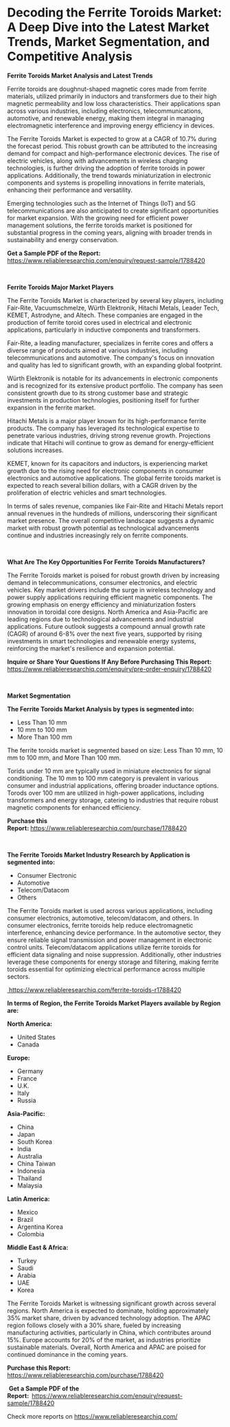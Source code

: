 <p><h1>Decoding the Ferrite Toroids Market: A Deep Dive into the Latest Market Trends, Market Segmentation, and Competitive Analysis</h1></p><p><strong>Ferrite Toroids Market Analysis and Latest Trends</strong></p>
<p><p>Ferrite toroids are doughnut-shaped magnetic cores made from ferrite materials, utilized primarily in inductors and transformers due to their high magnetic permeability and low loss characteristics. Their applications span across various industries, including electronics, telecommunications, automotive, and renewable energy, making them integral in managing electromagnetic interference and improving energy efficiency in devices.</p><p>The Ferrite Toroids Market is expected to grow at a CAGR of 10.7% during the forecast period. This robust growth can be attributed to the increasing demand for compact and high-performance electronic devices. The rise of electric vehicles, along with advancements in wireless charging technologies, is further driving the adoption of ferrite toroids in power applications. Additionally, the trend towards miniaturization in electronic components and systems is propelling innovations in ferrite materials, enhancing their performance and versatility.</p><p>Emerging technologies such as the Internet of Things (IoT) and 5G telecommunications are also anticipated to create significant opportunities for market expansion. With the growing need for efficient power management solutions, the ferrite toroids market is positioned for substantial progress in the coming years, aligning with broader trends in sustainability and energy conservation.</p></p>
<p><strong>Get a Sample PDF of the Report:&nbsp;</strong> <a href="https://www.reliableresearchiq.com/enquiry/request-sample/1788420?utm_campaign=2042&utm_medium=2&utm_source=Github&utm_content=ia&utm_term=10022025&utm_id=ferrite-toroids">https://www.reliableresearchiq.com/enquiry/request-sample/1788420</a></p>
<p>&nbsp;</p>
<p><strong>Ferrite Toroids Major Market Players</strong></p>
<p><p>The Ferrite Toroids Market is characterized by several key players, including Fair-Rite, Vacuumschmelze, Würth Elektronik, Hitachi Metals, Leader Tech, KEMET, Astrodyne, and Altech. These companies are engaged in the production of ferrite toroid cores used in electrical and electronic applications, particularly in inductive components and transformers.</p><p>Fair-Rite, a leading manufacturer, specializes in ferrite cores and offers a diverse range of products aimed at various industries, including telecommunications and automotive. The company's focus on innovation and quality has led to significant growth, with an expanding global footprint.</p><p>Würth Elektronik is notable for its advancements in electronic components and is recognized for its extensive product portfolio. The company has seen consistent growth due to its strong customer base and strategic investments in production technologies, positioning itself for further expansion in the ferrite market.</p><p>Hitachi Metals is a major player known for its high-performance ferrite products. The company has leveraged its technological expertise to penetrate various industries, driving strong revenue growth. Projections indicate that Hitachi will continue to grow as demand for energy-efficient solutions increases.</p><p>KEMET, known for its capacitors and inductors, is experiencing market growth due to the rising need for electronic components in consumer electronics and automotive applications. The global ferrite toroids market is expected to reach several billion dollars, with a CAGR driven by the proliferation of electric vehicles and smart technologies.</p><p>In terms of sales revenue, companies like Fair-Rite and Hitachi Metals report annual revenues in the hundreds of millions, underscoring their significant market presence. The overall competitive landscape suggests a dynamic market with robust growth potential as technological advancements continue and industries increasingly rely on ferrite components.</p></p>
<p>&nbsp;</p>
<p><strong>What Are The Key Opportunities For Ferrite Toroids Manufacturers?</strong></p>
<p><p>The Ferrite Toroids market is poised for robust growth driven by increasing demand in telecommunications, consumer electronics, and electric vehicles. Key market drivers include the surge in wireless technology and power supply applications requiring efficient magnetic components. The growing emphasis on energy efficiency and miniaturization fosters innovation in toroidal core designs. North America and Asia-Pacific are leading regions due to technological advancements and industrial applications. Future outlook suggests a compound annual growth rate (CAGR) of around 6-8% over the next five years, supported by rising investments in smart technologies and renewable energy systems, reinforcing the market's resilience and expansion potential.</p></p>
<p><strong>Inquire or Share Your Questions If Any Before Purchasing This Report:</strong> <a href="https://www.reliableresearchiq.com/enquiry/pre-order-enquiry/1788420?utm_campaign=2042&utm_medium=2&utm_source=Github&utm_content=ia&utm_term=10022025&utm_id=ferrite-toroids">https://www.reliableresearchiq.com/enquiry/pre-order-enquiry/1788420</a></p>
<p>&nbsp;</p>
<p><strong>Market Segmentation</strong></p>
<p><strong>The Ferrite Toroids Market Analysis by types is segmented into:</strong></p>
<p><ul><li>Less Than 10 mm</li><li>10 mm to 100 mm</li><li>More Than 100 mm</li></ul></p>
<p><p>The ferrite toroids market is segmented based on size: Less Than 10 mm, 10 mm to 100 mm, and More Than 100 mm. </p><p>Torids under 10 mm are typically used in miniature electronics for signal conditioning. The 10 mm to 100 mm category is prevalent in various consumer and industrial applications, offering broader inductance options. Torods over 100 mm are utilized in high-power applications, including transformers and energy storage, catering to industries that require robust magnetic components for enhanced efficiency.</p></p>
<p><strong>Purchase this Report:&nbsp;</strong><a href="https://www.reliableresearchiq.com/purchase/1788420?utm_campaign=2042&utm_medium=2&utm_source=Github&utm_content=ia&utm_term=10022025&utm_id=ferrite-toroids">https://www.reliableresearchiq.com/purchase/1788420</a></p>
<p>&nbsp;</p>
<p><strong>The Ferrite Toroids Market Industry Research by Application is segmented into:</strong></p>
<p><ul><li>Consumer Electronic</li><li>Automotive</li><li>Telecom/Datacom</li><li>Others</li></ul></p>
<p><p>The Ferrite Toroids market is used across various applications, including consumer electronics, automotive, telecom/datacom, and others. In consumer electronics, ferrite toroids help reduce electromagnetic interference, enhancing device performance. In the automotive sector, they ensure reliable signal transmission and power management in electronic control units. Telecom/datacom applications utilize ferrite toroids for efficient data signaling and noise suppression. Additionally, other industries leverage these components for energy storage and filtering, making ferrite toroids essential for optimizing electrical performance across multiple sectors.</p></p>
<p><a href="https://www.reliableresearchiq.com/ferrite-toroids-r1788420?utm_campaign=2042&utm_medium=2&utm_source=Github&utm_content=ia&utm_term=10022025&utm_id=ferrite-toroids">&nbsp;https://www.reliableresearchiq.com/ferrite-toroids-r1788420</a></p>
<p><strong>In terms of Region, the Ferrite Toroids Market Players available by Region are:</strong></p>
<p>
    <p> <strong> North America: </strong>
        <ul>
            <li>United States</li>
            <li>Canada</li>
        </ul>
        </p> 
    <p> <strong> Europe: </strong>
        <ul>
            <li>Germany</li>
            <li>France</li>
            <li>U.K.</li>
            <li>Italy</li>
            <li>Russia</li>
        </ul>
        </p> 
    <p> <strong> Asia-Pacific: </strong>
        <ul>
            <li>China</li>
            <li>Japan</li>
            <li>South Korea</li>
            <li>India</li>
            <li>Australia</li>
            <li>China Taiwan</li>
            <li>Indonesia</li>
            <li>Thailand</li>
            <li>Malaysia</li>
        </ul>
        </p> 
    <p> <strong> Latin America: </strong>
        <ul>
            <li>Mexico</li>
            <li>Brazil</li>
            <li>Argentina Korea</li>
            <li>Colombia</li>
        </ul>
        </p> 
    <p> <strong> Middle East & Africa: </strong>
        <ul>
            <li>Turkey</li>
            <li>Saudi</li>
            <li>Arabia</li>
            <li>UAE</li>
            <li>Korea</li>
        </ul>
    </p>
    </p>
<p><p>The Ferrite Toroids Market is witnessing significant growth across several regions. North America is expected to dominate, holding approximately 35% market share, driven by advanced technology adoption. The APAC region follows closely with a 30% share, fueled by increasing manufacturing activities, particularly in China, which contributes around 15%. Europe accounts for 20% of the market, as industries prioritize sustainable materials. Overall, North America and APAC are poised for continued dominance in the coming years.</p></p>
<p><strong>Purchase this Report: </strong><a href="https://www.reliableresearchiq.com/purchase/1788420?utm_campaign=2042&utm_medium=2&utm_source=Github&utm_content=ia&utm_term=10022025&utm_id=ferrite-toroids">https://www.reliableresearchiq.com/purchase/1788420</a></p>
<p>&nbsp;<strong>Get a Sample PDF of the Report:&nbsp;&nbsp;</strong><a href="https://www.reliableresearchiq.com/enquiry/request-sample/1788420?utm_campaign=2042&utm_medium=2&utm_source=Github&utm_content=ia&utm_term=10022025&utm_id=ferrite-toroids">https://www.reliableresearchiq.com/enquiry/request-sample/1788420</a></p>
<p><strong></strong></p>
<p>Check more reports on <a href="https://www.reliableresearchiq.com/?utm_campaign=2042&utm_medium=2&utm_source=Github&utm_content=ia&utm_term=10022025&utm_id=ferrite-toroids">https://www.reliableresearchiq.com/</a></p>